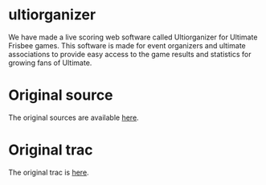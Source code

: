 ultiorganizer
=============

 We have made a live scoring web software called Ultiorganizer for Ultimate Frisbee games. This software is made for event organizers and ultimate associations to provide easy access to the game results and statistics for growing fans of Ultimate. 

Original source
===============

 The original sources are available [here](http://sourceforge.net/projects/ultiorganizer/files/Ultiorganizer/). 
 
Original trac
=============

 The original trac is [here](http://sourceforge.net/apps/trac/ultiorganizer).
